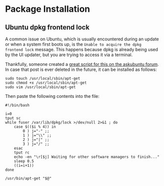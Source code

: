 # Package Installation

## Ubuntu dpkg frontend lock
A common issue on Ubuntu, which is usually encountered during an update or when a system first boots up, is the `Unable to acquire the dpkg frontend lock` message. This happens because dpkg is already being used by the UI updater, but you are trying to access it via a terminal.

Thankfully, someone created a [great script for this on the askubuntu forum](https://askubuntu.com/a/375031). In case that post is ever deleted in the future, it can be installed as follows:

```
sudo touch /usr/local/sbin/apt-get
sudo chmod +x /usr/local/sbin/apt-get
sudo vim /usr/local/sbin/apt-get
```
Then paste the following contents into the file:
```
#!/bin/bash

i=0
tput sc
while fuser /var/lib/dpkg/lock >/dev/null 2>&1 ; do
    case $(($i % 4)) in
        0 ) j="-" ;;
        1 ) j="\\" ;;
        2 ) j="|" ;;
        3 ) j="/" ;;
    esac
    tput rc
    echo -en "\r[$j] Waiting for other software managers to finish..." 
    sleep 0.5
    ((i=i+1))
done 

/usr/bin/apt-get "$@"
```
